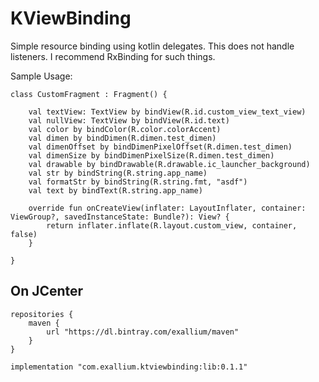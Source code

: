 # KViewBinding

Simple resource binding using kotlin delegates.  This does not handle listeners.  I recommend RxBinding for such things.

Sample Usage:

```::kotlin
class CustomFragment : Fragment() {

    val textView: TextView by bindView(R.id.custom_view_text_view)
    val nullView: TextView by bindView(R.id.text)
    val color by bindColor(R.color.colorAccent)
    val dimen by bindDimen(R.dimen.test_dimen)
    val dimenOffset by bindDimenPixelOffset(R.dimen.test_dimen)
    val dimenSize by bindDimenPixelSize(R.dimen.test_dimen)
    val drawable by bindDrawable(R.drawable.ic_launcher_background)
    val str by bindString(R.string.app_name)
    val formatStr by bindString(R.string.fmt, "asdf")
    val text by bindText(R.string.app_name)

    override fun onCreateView(inflater: LayoutInflater, container: ViewGroup?, savedInstanceState: Bundle?): View? {
        return inflater.inflate(R.layout.custom_view, container, false)
    }

}
```

## On JCenter

```::groovy
repositories { 
    maven { 
        url "https://dl.bintray.com/exallium/maven" 
    }
}

implementation "com.exallium.ktviewbinding:lib:0.1.1"
```